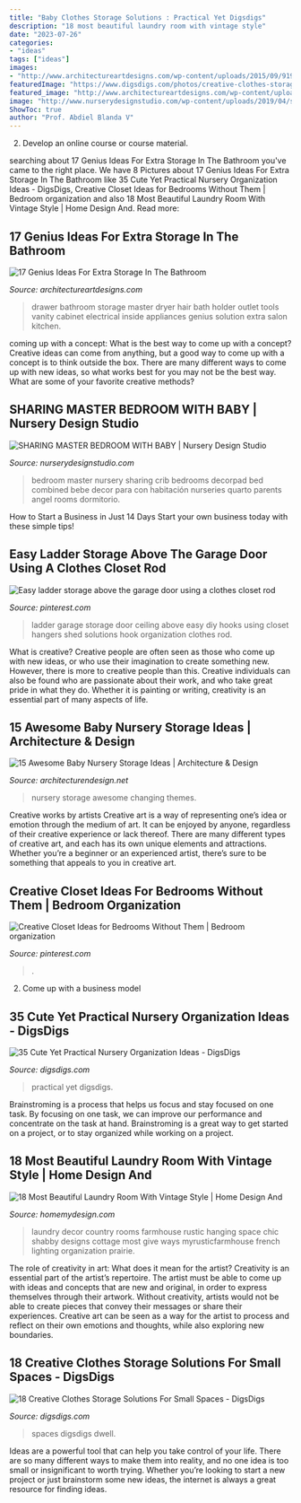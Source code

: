 ```yaml
---
title: "Baby Clothes Storage Solutions : Practical Yet Digsdigs"
description: "18 most beautiful laundry room with vintage style"
date: "2023-07-26"
categories:
- "ideas"
tags: ["ideas"]
images:
- "http://www.architectureartdesigns.com/wp-content/uploads/2015/09/919.jpg"
featuredImage: "https://www.digsdigs.com/photos/creative-clothes-storage-solutions-for-small-spaces-9.jpg"
featured_image: "http://www.architectureartdesigns.com/wp-content/uploads/2015/09/919.jpg"
image: "http://www.nurserydesignstudio.com/wp-content/uploads/2019/04/sharing-master-bedroom-with-baby-7.jpg"
ShowToc: true
author: "Prof. Abdiel Blanda V"
---
```



2. Develop an online course or course material.

	

		
searching about 17 Genius Ideas For Extra Storage In The Bathroom you've came to the right place. We have 8 Pictures about 17 Genius Ideas For Extra Storage In The Bathroom like 35 Cute Yet Practical Nursery Organization Ideas - DigsDigs, Creative Closet Ideas for Bedrooms Without Them | Bedroom organization and also 18 Most Beautiful Laundry Room With Vintage Style | Home Design And. Read more:
		
    
## 17 Genius Ideas For Extra Storage In The Bathroom

<img loading=lazy src="http://www.architectureartdesigns.com/wp-content/uploads/2015/09/919.jpg" onerror="this.onerror=null;this.src='https://tse4.mm.bing.net/th?id=OIP.qjMG4wPshjduhWPKOLTkxwHaE7&amp;pid=15.1';" alt="17 Genius Ideas For Extra Storage In The Bathroom">

_Source: architectureartdesigns.com_

>drawer bathroom storage master dryer hair bath holder outlet tools vanity cabinet electrical inside appliances genius solution extra salon kitchen. 

	

coming up with a concept: What is the best way to come up with a concept?
Creative ideas can come from anything, but a good way to come up with a concept is to think outside the box. There are many different ways to come up with new ideas, so what works best for you may not be the best way. What are some of your favorite creative methods?

    
## SHARING MASTER BEDROOM WITH BABY | Nursery Design Studio

<img loading=lazy src="http://www.nurserydesignstudio.com/wp-content/uploads/2019/04/sharing-master-bedroom-with-baby-7.jpg" onerror="this.onerror=null;this.src='https://tse2.mm.bing.net/th?id=OIP.QB2a5lAzegpe6IxrkGlH9gHaKH&amp;pid=15.1';" alt="SHARING MASTER BEDROOM WITH BABY | Nursery Design Studio">

_Source: nurserydesignstudio.com_

>bedroom master nursery sharing crib bedrooms decorpad bed combined bebe decor para con habitación nurseries quarto parents angel rooms dormitorio. 

	

How to Start a Business in Just 14 Days
Start your own business today with these simple tips!

    
## Easy Ladder Storage Above The Garage Door Using A Clothes Closet Rod

<img loading=lazy src="https://i.pinimg.com/736x/cd/c8/d7/cdc8d77a8b93d54c45233b1e431389f8--ladder-storage-garage-ladder-hooks.jpg" onerror="this.onerror=null;this.src='https://tse2.mm.bing.net/th?id=OIP.YFYu83ENEokL5lFEnuGDtQHaJ3&amp;pid=15.1';" alt="Easy ladder storage above the garage door using a clothes closet rod">

_Source: pinterest.com_

>ladder garage storage door ceiling above easy diy hooks using closet hangers shed solutions hook organization clothes rod. 

	

What is creative?
Creative people are often seen as those who come up with new ideas, or who use their imagination to create something new. However, there is more to creative people than this. Creative individuals can also be found who are passionate about their work, and who take great pride in what they do. Whether it is painting or writing, creativity is an essential part of many aspects of life.

    
## 15 Awesome Baby Nursery Storage Ideas | Architecture &amp; Design

<img loading=lazy src="https://cdn.architecturendesign.net/wp-content/uploads/2014/09/226.jpg" onerror="this.onerror=null;this.src='https://tse2.mm.bing.net/th?id=OIP.n7FiGijXaUVrsf5li2FVgAHaFM&amp;pid=15.1';" alt="15 Awesome Baby Nursery Storage Ideas | Architecture &amp; Design">

_Source: architecturendesign.net_

>nursery storage awesome changing themes. 

	

Creative works by artists
Creative art is a way of representing one’s idea or emotion through the medium of art. It can be enjoyed by anyone, regardless of their creative experience or lack thereof. There are many different types of creative art, and each has its own unique elements and attractions. Whether you’re a beginner or an experienced artist, there’s sure to be something that appeals to you in creative art.

    
## Creative Closet Ideas For Bedrooms Without Them | Bedroom Organization

<img loading=lazy src="https://i.pinimg.com/736x/e3/6f/34/e36f3408cf0ce2b5e3a524e26452f48d.jpg" onerror="this.onerror=null;this.src='https://tse3.mm.bing.net/th?id=OIP.2c96SXqdqltulC50X3PBAgHaKA&amp;pid=15.1';" alt="Creative Closet Ideas for Bedrooms Without Them | Bedroom organization">

_Source: pinterest.com_

>. 

	

2. Come up with a business model

    
## 35 Cute Yet Practical Nursery Organization Ideas - DigsDigs

<img loading=lazy src="https://www.digsdigs.com/photos/cute-yet-practical-nursery-organization-ideas-7.jpg" onerror="this.onerror=null;this.src='https://tse2.mm.bing.net/th?id=OIP.irrKFQ5GrjkObdWJtiroSAHaLH&amp;pid=15.1';" alt="35 Cute Yet Practical Nursery Organization Ideas - DigsDigs">

_Source: digsdigs.com_

>practical yet digsdigs. 

	

Brainstroming is a process that helps us focus and stay focused on one task. By focusing on one task, we can improve our performance and concentrate on the task at hand. Brainstroming is a great way to get started on a project, or to stay organized while working on a project.

    
## 18 Most Beautiful Laundry Room With Vintage Style | Home Design And

<img loading=lazy src="http://homemydesign.com/wp-content/uploads/2017/09/white-vintage-laundry-room-decoration.jpg" onerror="this.onerror=null;this.src='https://tse2.mm.bing.net/th?id=OIP.mgweRm7M15zfZW7sZLzdBAHaKf&amp;pid=15.1';" alt="18 Most Beautiful Laundry Room With Vintage Style | Home Design And">

_Source: homemydesign.com_

>laundry decor country rooms farmhouse rustic hanging space chic shabby designs cottage most give ways myrusticfarmhouse french lighting organization prairie. 

	

The role of creativity in art: What does it mean for the artist?
Creativity is an essential part of the artist’s repertoire. The artist must be able to come up with ideas and concepts that are new and original, in order to express themselves through their artwork. Without creativity, artists would not be able to create pieces that convey their messages or share their experiences. Creative art can be seen as a way for the artist to process and reflect on their own emotions and thoughts, while also exploring new boundaries.

    
## 18 Creative Clothes Storage Solutions For Small Spaces - DigsDigs

<img loading=lazy src="https://www.digsdigs.com/photos/creative-clothes-storage-solutions-for-small-spaces-9.jpg" onerror="this.onerror=null;this.src='https://tse4.mm.bing.net/th?id=OIP.TfW5eWWBch4Ha1V-dZkaKQHaJR&amp;pid=15.1';" alt="18 Creative Clothes Storage Solutions For Small Spaces - DigsDigs">

_Source: digsdigs.com_

>spaces digsdigs dwell. 

	

Ideas are a powerful tool that can help you take control of your life. There are so many different ways to make them into reality, and no one idea is too small or insignificant to worth trying. Whether you’re looking to start a new project or just brainstorm some new ideas, the internet is always a great resource for finding ideas.

